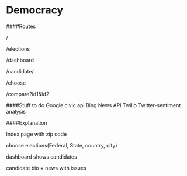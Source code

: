 Democracy
=========

####Routes

/

/elections

/dashboard

/candidate/<candidate-name>

/choose

/compare?id1&id2

####Stuff to do
Google civic api
Bing News API
Twilio
Twitter-sentiment analysis

####Explanation

Index page with zip code

choose elections(Federal, State, country, city)

dashboard shows candidates

candidate bio + news with issues




